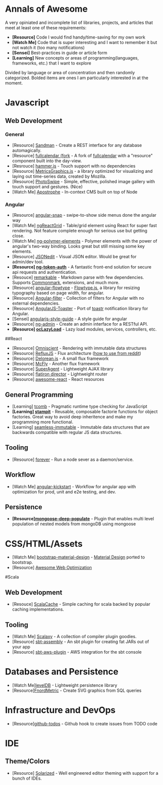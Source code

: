 Annals of Awesome
=================

A very opiniated and incomplete list of libraries, projects, and articles that meet at least one of these requirements:

* **[Resource]** Code I would find handy/time-saving for my own work
* **[Watch Me]** Code that is super interesting and I want to remember it but not watch it (too many notifications)
* **[Sensei]** Best-practices in guide or article form
* **[Learning]** New concepts or areas of programming(languages, frameworks, etc.) that I want to explore

Divided by language or area of concentration and then randomly categorized. Bolded items are ones I am particularly interested in at the moment.

# Javascript

## Web Development

### General

* [Resource] [Sandman](https://github.com/jeffknupp/sandman) - Create a REST interface for any database automagically.
* [Resource] [fullcalendar (fork](https://github.com/seankenny/fullcalendar) - A fork of [fullcalendar](http://arshaw.com/fullcalendar/) with a "resource" component built into the day-view.
* [Resrouce] [hammer.js](https://github.com/hammerjs/hammer.js) - Touch support with no dependencies
* [Resource] [MetricsGraphics.js](https://github.com/mozilla/metrics-graphics) - a library optimized for visualizing and laying out time-series data, created by Mozilla.
* [Resource] [PhotoSwipe](https://github.com/dimsemenov/photoswipe) - Simple, effective, polished image gallery with touch support and gestures. (Nice)
* [Watch Me] [Apostrophe](https://github.com/punkave/apostrophe) - In-context CMS built on top of Node

### Angular

* [Resource] [angular-snap](https://github.com/jtrussell/angular-snap.js) - swipe-to-show side menus done the angular way
* [Watch Me] [ngReactGrid](https://github.com/josebalius/ngReactGrid) - Table/grid element using React for super fast rendering. Not feature complete enough for serious use but getting close.
* [Watch Me] [ng-polymer-elements](https://github.com/GabiAxel/ng-polymer-elements) - Polymer elements with the power of angular's two-way binding. Looks great but still missing some key elements.
* [Resource] [JSONedit](https://github.com/mb21/JSONedit) - Visual JSON editor. Would be great for admin/dev tool.
* **[Resource] [ng-token-auth](https://github.com/lynndylanhurley/ng-token-auth)** - A fantastic front-end solution for secure api requests and authentication. 
* [Resouce] [remarkable](https://github.com/jonschlinkert/remarkable) - Markdown parse with few dependencies. Supports [Commonmark](http://commonmark.org/), extensions, and much more.
* [Resource] [angular-flowtype](https://github.com/uberstudio/angular-flowtype) - [Flowtype.js](http://simplefocus.com/flowtype/), a library for resizing typography based on page width, for angular.
* [Resource] [Angular-filter](https://github.com/a8m/angular-filter) - Collection of filters for Angular with no external dependencies.
* [Resource] [AngularJS-Toaster](https://github.com/jirikavi/AngularJS-Toaster) - Port of [toastr](https://github.com/CodeSeven/toastr) notification library for Angular.
* [Sensei] [angularjs-style-guide](https://github.com/gocardless/angularjs-style-guide) - A style guide for angular
* [Resource] [ng-admin](https://github.com/marmelab/ng-admin) - Create an admin interface for a RESTful API.
* **[Resource] [ocLazyLoad](https://github.com/ocombe/ocLazyLoad)** - Lazy load modules, services, controllers, etc.

##React

* [Resource] [Omniscient](https://github.com/omniscientjs/omniscient) - Rendering with immutable data structures
* [Resource] [RefluxJS](https://github.com/spoike/refluxjs) - Flux architecture ([how to use from reddit](https://www.reddit.com/r/javascript/comments/2mndc3/on_react/cm5y8bh))
* [Resource] [Delorean.js](https://github.com/deloreanjs/delorean) - A small flux framework
* [Resource] [McFly](https://github.com/kenwheeler/mcfly) - Another flux framework
* [Resource] [SuperAgent](https://github.com/visionmedia/superagent) - Lightweight AJAX library
* [Resource] [flatiron director](https://github.com/flatiron/director) - Lightweight router
* [Resource] [awesome-react](https://github.com/enaqx/awesome-react) - React resources

## General Programming

* [Learning] [tcomb](https://github.com/gcanti/tcomb) - Pragmatic runtime type checking for JavaScript
* **[Learning] [stampit](https://github.com/ericelliott/stampit)** - Reusable, composable factorie functions for object factories. Great way to avoid deep inheritence and make my programming more functional.
* [Learning] [seamless-immutable](https://github.com/rtfeldman/seamless-immutable) - Immutable data structures that are backwards compatible with regular JS data structures.

## Tooling

* [Resource] [forever](https://github.com/nodejitsu/forever) - Run a node sever as a daemon/service.

## Workflow

* [Watch Me] [angular-kickstart](https://github.com/vesparny/angular-kickstart) - Workflow for angular app with optimization for prod, unit and e2e testing, and dev.

## Persistence

* **[Resource][mongoose-deep-populate](https://github.com/buunguyen/mongoose-deep-populate)** - Plugin that enables multi level population of nested models from mongoDB using mongoose

# CSS/HTML/Assets

* [Watch Me] [bootstrap-material-design](https://github.com/FezVrasta/bootstrap-material-design) - [Material Design](http://www.google.com/design/spec/material-design/introduction.html) ported to bootstrap.
* [Resource] [Awesome Web Optimization](https://github.com/davidsonfellipe/awesome-wpo)

#Scala

## Web Development

* [Resouce] [ScalaCache](https://github.com/cb372/scalacache) - Simple caching for scala backed by popular caching implementations.

## Tooling

* [Watch Me] [Scalaxy](https://github.com/ochafik/Scalaxy) - A collection of compiler plugin goodies.
* [Resource] [sbt-assembly](https://github.com/sbt/sbt-assembly) - An sbt plugin for creating fat JARs out of your app
* [Resource] [sbt-aws-plugin](https://github.com/philcali/sbt-aws-plugin) - AWS integration for the sbt console

# Databases and Persistence

* [Watch Me][levelDB](http://leveldb.org/) - Lightweight persistence library
* [Resource][FnordMetric](https://github.com/paulasmuth/fnordmetric) - Create SVG graphics from SQL queries

# Infrastructure and DevOps

* [Resource][github-todos](https://github.com/naholyr/github-todos) - Github hook to create issues from TODO code

# IDE

## Theme/Colors

* [Resource] [Solarized](http://ethanschoonover.com/solarized) - Well engineered editor theming with support for a bunch of IDEs.
